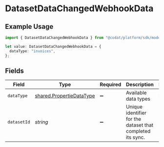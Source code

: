 # DatasetDataChangedWebhookData

## Example Usage

```typescript
import { DatasetDataChangedWebhookData } from "@codat/platform/sdk/models/shared";

let value: DatasetDataChangedWebhookData = {
  dataType: "invoices",
};
```

## Fields

| Field                                                                       | Type                                                                        | Required                                                                    | Description                                                                 | Example                                                                     |
| --------------------------------------------------------------------------- | --------------------------------------------------------------------------- | --------------------------------------------------------------------------- | --------------------------------------------------------------------------- | --------------------------------------------------------------------------- |
| `dataType`                                                                  | [shared.PropertieDataType](../../../sdk/models/shared/propertiedatatype.md) | :heavy_minus_sign:                                                          | Available data types                                                        | invoices                                                                    |
| `datasetId`                                                                 | *string*                                                                    | :heavy_minus_sign:                                                          | Unique identifier for the dataset that completed its sync.                  |                                                                             |